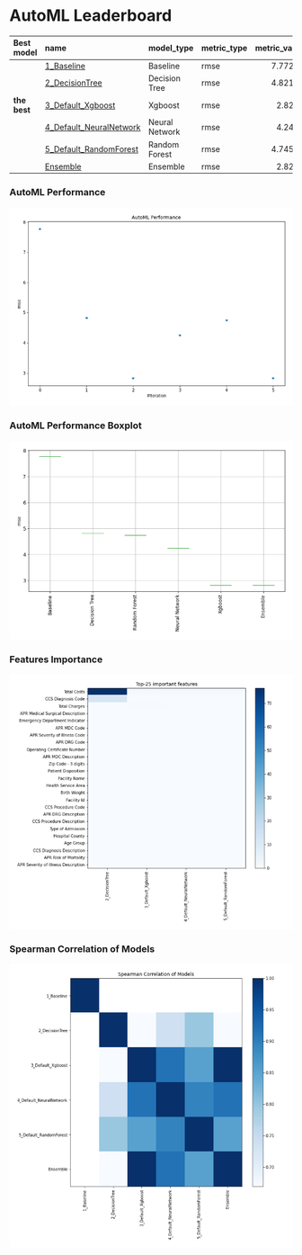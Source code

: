 # AutoML Leaderboard

| Best model   | name                                                         | model_type     | metric_type   |   metric_value |   train_time |
|:-------------|:-------------------------------------------------------------|:---------------|:--------------|---------------:|-------------:|
|              | [1_Baseline](1_Baseline/README.md)                           | Baseline       | rmse          |        7.77225 |         1.38 |
|              | [2_DecisionTree](2_DecisionTree/README.md)                   | Decision Tree  | rmse          |        4.82144 |         7.27 |
| **the best** | [3_Default_Xgboost](3_Default_Xgboost/README.md)             | Xgboost        | rmse          |        2.8245  |        82.31 |
|              | [4_Default_NeuralNetwork](4_Default_NeuralNetwork/README.md) | Neural Network | rmse          |        4.2471  |         5.53 |
|              | [5_Default_RandomForest](5_Default_RandomForest/README.md)   | Random Forest  | rmse          |        4.74517 |        21.68 |
|              | [Ensemble](Ensemble/README.md)                               | Ensemble       | rmse          |        2.8245  |         0.47 |

### AutoML Performance
![AutoML Performance](ldb_performance.png)

### AutoML Performance Boxplot
![AutoML Performance Boxplot](ldb_performance_boxplot.png)

### Features Importance
![features importance across models](features_heatmap.png)



### Spearman Correlation of Models
![models spearman correlation](correlation_heatmap.png)

